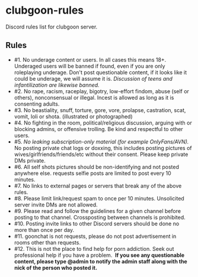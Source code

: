 # clubgoon-rules
Discord rules list for clubgoon server.

## Rules

- #1. No underage content or users. In all cases this means 18+. Underaged users will be banned if found, even if you are only roleplaying underage. Don't post questionable content, if it looks like it could be underage, we will assume it is. *﻿Discussion of teens and infantilization are likewise banned.﻿*
- #2. No rape, racism, raceplay, bigotry, low-effort findom, abuse (self or others), nonconsensual or illegal. Incest is allowed as long as it is consenting adults.
- #3. No beastiality, snuff, torture, gore, vore, prolapse, castration, scat, vomit, loli or shota. (illustrated or photographed)
- #4. No fighting in the room, political/religious discussion, arguing with or blocking admins, or offensive trolling. Be kind and respectful to other users.
- #5. *﻿No leaking subscription-only material (for example OnlyFans/AVN).﻿* No posting private chat logs or doxxing, this includes posting pictures of wives/girlfriends/friends/etc without their consent. Please keep private DMs private.
- #6. All self shots pictures should be non-identifying and not posted anywhere else. requests﻿ selfie posts are limited to post every 10 minutes.
- #7. No links to external pages or servers that break any of the above rules.
- #8. Please limit link/request spam to once per 10 minutes. Unsolicited server invite DMs are not allowed.
- #9. Please read and follow the guidelines for a given channel before posting to that channel. Crossposting between channels is prohibited.
- #10. Posting invite links to other Discord servers should be done no more than once per day.
- #11. goonchat﻿ is not requests﻿, please do not post advertisement in rooms other than requests﻿.
- #12. This is not the place to find help for porn addiction. Seek out professional help if you have a problem.
﻿
**﻿If you see any questionable content, please type @admin﻿ to notify the admin staff along with the nick of the person who posted it.﻿**
